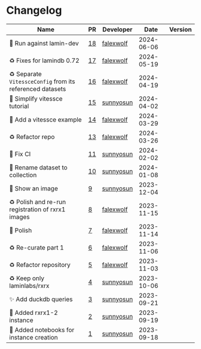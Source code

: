 # Changelog

<!-- prettier-ignore -->
Name | PR | Developer | Date | Version
--- | --- | --- | --- | ---
👷 Run against lamin-dev | [18](https://github.com/laminlabs/lamin-spatial/pull/18) | [falexwolf](https://github.com/falexwolf) | 2024-06-06 |
♻️ Fixes for lamindb 0.72 | [17](https://github.com/laminlabs/lamin-spatial/pull/17) | [falexwolf](https://github.com/falexwolf) | 2024-05-19 |
♻️ Separate `VitessceConfig` from its referenced datasets | [16](https://github.com/laminlabs/lamin-spatial/pull/16) | [falexwolf](https://github.com/falexwolf) | 2024-04-19 |
📝 Simplify vitessce tutorial | [15](https://github.com/laminlabs/lamin-spatial/pull/15) | [sunnyosun](https://github.com/sunnyosun) | 2024-04-02 |
🍱 Add a vitessce example | [14](https://github.com/laminlabs/lamin-spatial/pull/14) | [falexwolf](https://github.com/falexwolf) | 2024-03-29 |
♻️ Refactor repo | [13](https://github.com/laminlabs/lamin-spatial/pull/13) | [falexwolf](https://github.com/falexwolf) | 2024-03-26 |
💚 Fix CI | [11](https://github.com/laminlabs/rxrx-lamin/pull/11) | [sunnyosun](https://github.com/sunnyosun) | 2024-02-02 |
🚚 Rename dataset to collection | [10](https://github.com/laminlabs/rxrx-lamin/pull/10) | [sunnyosun](https://github.com/sunnyosun) | 2024-01-08 |
💄 Show an image | [9](https://github.com/laminlabs/rxrx-lamin/pull/9) | [sunnyosun](https://github.com/sunnyosun) | 2023-12-04 |
♻️ Polish and re-run registration of rxrx1 images | [8](https://github.com/laminlabs/rxrx-lamin/pull/8) | [falexwolf](https://github.com/falexwolf) | 2023-11-15 |
📝 Polish | [7](https://github.com/laminlabs/rxrx-lamin/pull/7) | [falexwolf](https://github.com/falexwolf) | 2023-11-14 |
♻️  Re-curate part 1 | [6](https://github.com/laminlabs/rxrx-lamin/pull/6) | [falexwolf](https://github.com/falexwolf) | 2023-11-06 |
♻️ Refactor repository | [5](https://github.com/laminlabs/rxrx-lamin/pull/5) | [falexwolf](https://github.com/falexwolf) | 2023-11-03 |
♻️ Keep only laminlabs/rxrx | [4](https://github.com/laminlabs/rxrx-lamin/pull/4) | [sunnyosun](https://github.com/sunnyosun) | 2023-10-06 |
✨ Add duckdb queries | [3](https://github.com/laminlabs/rxrx1-lamin/pull/3) | [sunnyosun](https://github.com/sunnyosun) | 2023-09-21 |
🍱 Added rxrx1-2 instance | [2](https://github.com/laminlabs/rxrx1-lamin/pull/2) | [sunnyosun](https://github.com/sunnyosun) | 2023-09-19 |
📝 Added notebooks for instance creation | [1](https://github.com/laminlabs/rxrx1-lamin/pull/1) | [sunnyosun](https://github.com/sunnyosun) | 2023-09-18 |
